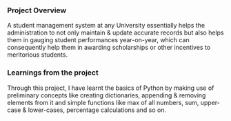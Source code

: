 ### Project Overview

 A student management system at any University essentially helps the administration to not only maintain & update accurate records but also helps them in gauging student performances year-on-year, which can consequently help them in awarding scholarships or other incentives to meritorious students. 


### Learnings from the project

 Through this project, I have learnt the basics of Python by making use of preliminary concepts like creating dictionaries, appending & removing elements from it and simple functions like max of all numbers, sum, upper-case & lower-cases, percentage calculations and so on.



